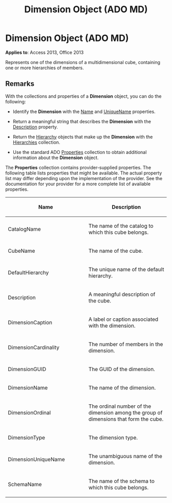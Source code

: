 ﻿---
title: Dimension Object (ADO MD)
TOCTitle: Dimension Object (ADO MD)
ms:assetid: 12f43cfc-c74e-a2e8-7f6e-75fc68472c4b
ms:mtpsurl: https://msdn.microsoft.com/library/JJ248902(v=office.15)
ms:contentKeyID: 48543355
ms.date: 09/18/2015
mtps_version: v=office.15
---

# Dimension Object (ADO MD)


**Applies to**: Access 2013, Office 2013

Represents one of the dimensions of a multidimensional cube, containing one or more hierarchies of members.

## Remarks

With the collections and properties of a **Dimension** object, you can do the following:

  - Identify the **Dimension** with the [Name](name-property-ado-md.md) and [UniqueName](uniquename-property-ado-md.md) properties.

  - Return a meaningful string that describes the **Dimension** with the [Description](description-property-ado-md.md) property.

  - Return the [Hierarchy](hierarchy-object-ado-md.md) objects that make up the **Dimension** with the [Hierarchies](hierarchies-collection-ado-md.md) collection.

  - Use the standard ADO [Properties](properties-collection-ado.md) collection to obtain additional information about the **Dimension** object.

The **Properties** collection contains provider-supplied properties. The following table lists properties that might be available. The actual property list may differ depending upon the implementation of the provider. See the documentation for your provider for a more complete list of available properties.

<table>
<colgroup>
<col style="width: 50%" />
<col style="width: 50%" />
</colgroup>
<thead>
<tr class="header">
<th><p>Name</p></th>
<th><p>Description</p></th>
</tr>
</thead>
<tbody>
<tr class="odd">
<td><p>CatalogName</p></td>
<td><p>The name of the catalog to which this cube belongs.</p></td>
</tr>
<tr class="even">
<td><p>CubeName</p></td>
<td><p>The name of the cube.</p></td>
</tr>
<tr class="odd">
<td><p>DefaultHierarchy</p></td>
<td><p>The unique name of the default hierarchy.</p></td>
</tr>
<tr class="even">
<td><p>Description</p></td>
<td><p>A meaningful description of the cube.</p></td>
</tr>
<tr class="odd">
<td><p>DimensionCaption</p></td>
<td><p>A label or caption associated with the dimension.</p></td>
</tr>
<tr class="even">
<td><p>DimensionCardinality</p></td>
<td><p>The number of members in the dimension.</p></td>
</tr>
<tr class="odd">
<td><p>DimensionGUID</p></td>
<td><p>The GUID of the dimension.</p></td>
</tr>
<tr class="even">
<td><p>DimensionName</p></td>
<td><p>The name of the dimension.</p></td>
</tr>
<tr class="odd">
<td><p>DimensionOrdinal</p></td>
<td><p>The ordinal number of the dimension among the group of dimensions that form the cube.</p></td>
</tr>
<tr class="even">
<td><p>DimensionType</p></td>
<td><p>The dimension type.</p></td>
</tr>
<tr class="odd">
<td><p>DimensionUniqueName</p></td>
<td><p>The unambiguous name of the dimension.</p></td>
</tr>
<tr class="even">
<td><p>SchemaName</p></td>
<td><p>The name of the schema to which this cube belongs.</p></td>
</tr>
</tbody>
</table>

